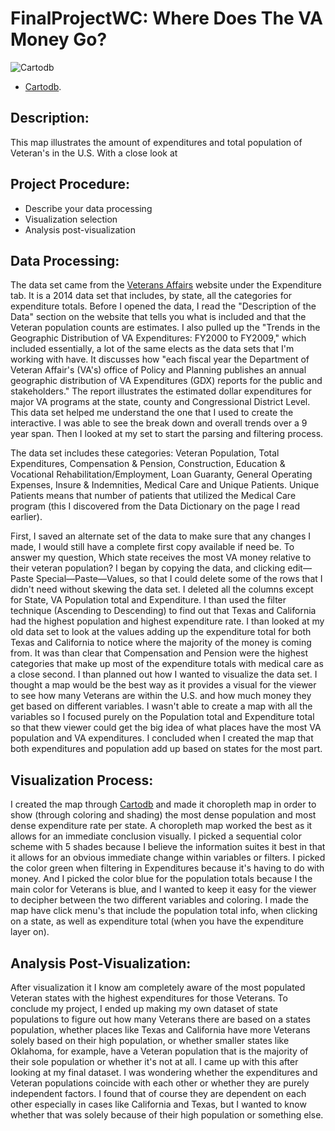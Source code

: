 # FinalProjectWC: Where Does The VA Money Go? 
![Cartodb](http://i.imgur.com/m83erfi.jpg)
* [Cartodb](https://penelopeeaton.cartodb.com/viz/2343d818-916c-11e5-88ba-0e3ff518bd15/map).

## Description: 
This map illustrates the amount of expenditures and total population of Veteran's in the U.S. With a close look at
## Project Procedure: 
* Describe your data processing
* Visualization selection 
* Analysis post-visualization

## Data Processing: 
The data set came from the [Veterans Affairs](http://www1.va.gov/vetdata/Expenditures.asp) website under the Expenditure tab. It is a 2014 data set that includes, by state, all the categories for expenditure totals. Before I opened the data, I read the "Description of the Data" section on the website that tells you what is included and that the Veteran population counts are estimates. I also pulled up the "Trends in the Geographic Distribution of VA Expenditures: FY2000 to FY2009," which included essentially, a lot of the same elects as the data sets that I'm working with have. It discusses how "each fiscal year the Department of Veteran Affair's (VA's) office of Policy and Planning publishes an annual geographic distribution of VA Expenditures (GDX) reports for the public and stakeholders." The report illustrates the estimated dollar expenditures for major VA programs at the state, county and Congressional District Level. This data set helped me understand the one that I used to create the interactive. I was able to see the break down and overall trends over a 9 year span. Then I looked at my set to start the parsing and filtering process. 

The data set includes these categories: Veteran Population, Total Expenditures, Compensation & Pension, Construction, Education & Vocational Rehabilitation/Employment, Loan Guaranty, General Operating Expenses, Insure & Indemnities, Medical Care and Unique Patients. Unique Patients means that number of patients that utilized the Medical Care program (this I discovered from the Data Dictionary on the page I read earlier).
 
First, I saved an alternate set of the data to make sure that any changes I made, I would still have a complete first copy available if need be. To answer my question, Which state receives the most VA money relative to their veteran population? I began by copying the data, and clicking edit—Paste Special—Paste—Values, so that I could delete some of the rows that I didn't need without skewing the data set. I deleted all the columns except for State, VA Population total and Expenditure. I than used the filter technique (Ascending to Descending) to find out that Texas and California had the highest population and highest expenditure rate. I than looked at my old data set to look at the values adding up the expenditure total for both Texas and California to notice where the majority of the money is coming from. It was than clear that Compensation and Pension were the highest categories that make up most of the expenditure totals with medical care as a close second. I than planned out how I wanted to visualize the data set. I thought a map would be the best way as it provides a visual for the viewer to see how many Veterans are within the U.S. and how much money they get based on different variables. I wasn't able to create a map with all the variables so I focused purely on the Population total and Expenditure total so that thew viewer could get the big idea of what places have the most VA population and VA expenditures. I concluded when I created the map that both expenditures and population add up based on states for the most part. 
## Visualization Process:
I created the map through [Cartodb](http://bit.ly/1MLv5x9) and made it choropleth map in order to show (through coloring and shading) the most dense population and most dense expenditure rate per state. A choropleth map worked the best as it allows for an immediate conclusion visually. I picked a sequential color scheme with 5 shades because I believe the information suites it best in that it allows for an obvious immediate change within variables or filters. I picked the color green when filtering in Expenditures because it's having to do with money. And I picked the color blue for the population totals because I the main color for Veterans is blue, and I wanted to keep it easy for the viewer to decipher between the two different variables and coloring. I made the map have click menu's that include the population total info, when clicking on a state, as well as expenditure total (when you have the expenditure layer on). 
## Analysis Post-Visualization: 
After visualization it I know am completely aware of the most populated Veteran states with the highest expenditures for those Veterans. To conclude my project, I ended up making my own dataset of state populations to figure out how many Veterans there are based on a states population, whether places like Texas and California have more Veterans solely based on their high population, or whether smaller states like Oklahoma, for example, have a Veteran population that is the majority of their sole population or whether it's not at all. I came up with this after looking at my final dataset. I was wondering whether the expenditures and Veteran populations coincide with each other or whether they are purely independent factors. I found that of course they are dependent on each other especially in cases like California and Texas, but I wanted to know whether that was solely because of their high population or something else.

